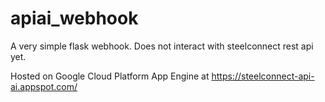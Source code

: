 # apiai_webhook

A very simple flask webhook. Does not interact with steelconnect rest api yet.

Hosted on Google Cloud Platform App Engine at https://steelconnect-api-ai.appspot.com/
